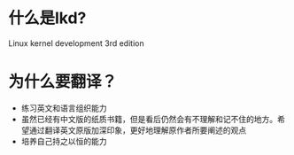 # 什么是lkd?

Linux kernel development 3rd edition

# 为什么要翻译？
  * 练习英文和语言组织能力
  * 虽然已经有中文版的纸质书籍，但是看后仍然会有不理解和记不住的地方。希望通过翻译英文原版加深印象，更好地理解原作者所要阐述的观点
  * 培养自己持之以恒的能力
